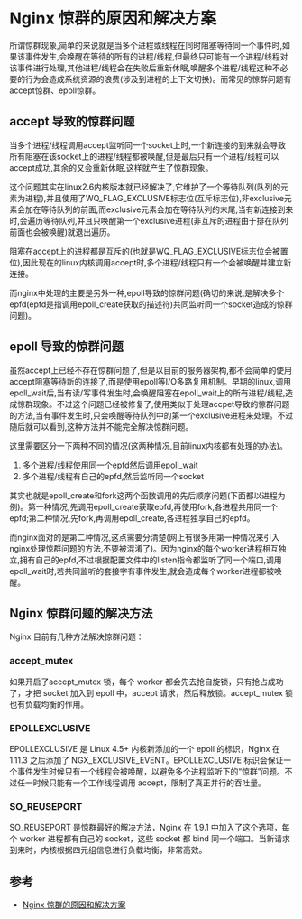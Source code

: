 # Nginx 惊群的原因和解决方案

所谓惊群现象,简单的来说就是当多个进程或线程在同时阻塞等待同一个事件时,如果该事件发生,会唤醒在等待的所有的进程/线程,但最终只可能有一个进程/线程对该事件进行处理,其他进程/线程会在失败后重新休眠,唤醒多个进程/线程这种不必要的行为会造成系统资源的浪费(涉及到进程的上下文切换)。而常见的惊群问题有accept惊群、epoll惊群。

## accept 导致的惊群问题

当多个进程/线程调用accept监听同一个socket上时,一个新连接的到来就会导致所有阻塞在该socket上的进程/线程都被唤醒,但是最后只有一个进程/线程可以accept成功,其余的又会重新休眠,这样就产生了惊群现象。

这个问题其实在linux2.6内核版本就已经解决了,它维护了一个等待队列(队列的元素为进程),并且使用了WQ_FLAG_EXCLUSIVE标志位(互斥标志位),非exclusive元素会加在等待队列的前面,而exclusive元素会加在等待队列的末尾,当有新连接到来时,会遍历等待队列,并且只唤醒第一个exclusive进程(非互斥的进程由于排在队列前面也会被唤醒)就退出遍历。

阻塞在accept上的进程都是互斥的(也就是WQ_FLAG_EXCLUSIVE标志位会被置位),因此现在的linux内核调用accept时,多个进程/线程只有一个会被唤醒并建立新连接。

而nginx中处理的主要是另外一种,epoll导致的惊群问题(确切的来说,是解决多个epfd(epfd是指调用epoll_create获取的描述符)共同监听同一个socket造成的惊群问题)。

## epoll 导致的惊群问题

虽然accept上已经不存在惊群问题了,但是以目前的服务器架构,都不会简单的使用accept阻塞等待新的连接了,而是使用epoll等I/O多路复用机制。早期的linux,调用epoll_wait后,当有读/写事件发生时,会唤醒阻塞在epoll_wait上的所有进程/线程,造成惊群现象。不过这个问题已经被修复了,使用类似于处理accpet导致的惊群问题的方法,当有事件发生时,只会唤醒等待队列中的第一个exclusive进程来处理。不过随后就可以看到,这种方法并不能完全解决惊群问题。

这里需要区分一下两种不同的情况(这两种情况,目前linux内核都有处理的办法)。

1. 多个进程/线程使用同一个epfd然后调用epoll_wait
2. 多个进程/线程有自己的epfd,然后监听同一个socket

其实也就是epoll_create和fork这两个函数调用的先后顺序问题(下面都以进程为例)。第一种情况,先调用epoll_create获取epfd,再使用fork,各进程共用同一个epfd;第二种情况,先fork,再调用epoll_create,各进程独享自己的epfd。

而nginx面对的是第二种情况,这点需要分清楚(网上有很多用第一种情况来引入nginx处理惊群问题的方法,不要被混淆了)。因为nginx的每个worker进程相互独立,拥有自己的epfd,不过根据配置文件中的listen指令都监听了同一个端口,调用epoll_wait时,若共同监听的套接字有事件发生,就会造成每个worker进程都被唤醒。

## Nginx 惊群问题的解决方法

Nginx 目前有几种方法解决惊群问题：

### accept_mutex

如果开启了accept_mutex 锁，每个 worker 都会先去抢自旋锁，只有抢占成功了，才把 socket 加入到 epoll 中，accept 请求，然后释放锁。accept_mutex 锁也有负载均衡的作用。

### EPOLLEXCLUSIVE

EPOLLEXCLUSIVE 是 Linux 4.5+ 内核新添加的一个 epoll 的标识，Nginx 在 1.11.3 之后添加了 NGX_EXCLUSIVE_EVENT。EPOLLEXCLUSIVE 标识会保证一个事件发生时候只有一个线程会被唤醒，以避免多个进程监听下的“惊群”问题。不过任一时候只能有一个工作线程调用 accept，限制了真正并行的吞吐量。

### SO_REUSEPORT

SO_REUSEPORT 是惊群最好的解决方法，Nginx 在 1.9.1 中加入了这个选项，每个 worker 进程都有自己的 socket，这些 socket 都 bind 同一个端口。当新请求到来时，内核根据四元组信息进行负载均衡，非常高效。

## 参考

- [Nginx 惊群的原因和解决方案](https://mp.weixin.qq.com/s/UQOptQg-RD8U7GIi0RqRAg)
